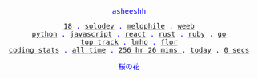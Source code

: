 <p align="center" style="color:blue"><samp>asheeshh</samp></p>        <p align="center" style="color:blue">        <samp>            <a href="">18</a> .            <a href="">solodev</a> .            <a href="">melophile</a> .            <a href="">weeb</a></br>            <a href="">python</a> .            <a href="">javascript</a> .            <a href="">react</a> .            <a href="">rust</a> .            <a href="">ruby</a> .            <a href="">go</a></br>            <a href="https://open.spotify.com/track/0cBohovCcJEFKOdEsw2g5F">top track</a> .            <a href="https://open.spotify.com/track/0cBohovCcJEFKOdEsw2g5F">lmho</a> .            <a href="https://open.spotify.com/track/0cBohovCcJEFKOdEsw2g5F">flor</a></br>            <a href="https://wakatime.com/@asheeshh">coding stats</a> .            <a href="https://wakatime.com/@asheeshh">all time</a> .            <a href="https://wakatime.com/@asheeshh">            256 hr 26 mins        </a> .            <a href="https://wakatime.com/@asheeshh">today</a> .            <a href="https://wakatime.com/@asheeshh">0 secs</a>        </samp>        </p>        <p align="center" style="color:blue"><samp>桜の花</samp></p>